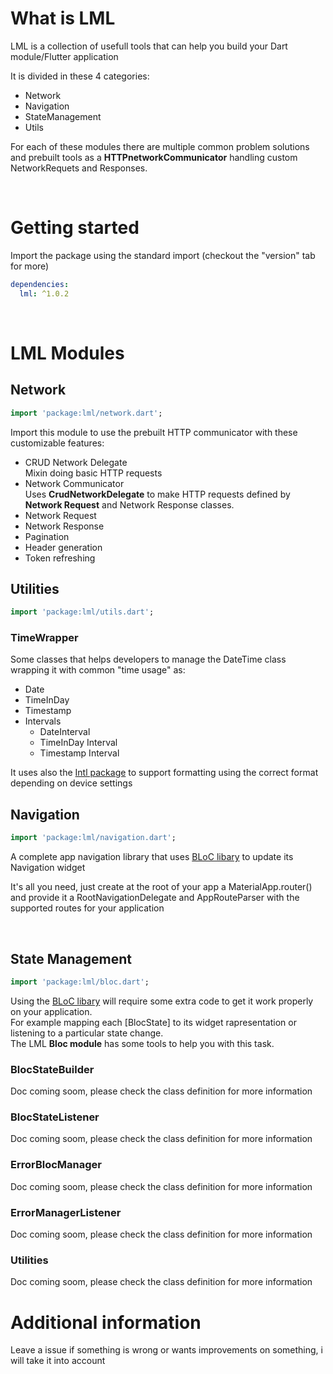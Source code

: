<!--
This README describes the package. If you publish this package to pub.dev,
this README's contents appear on the landing page for your package.

For information about how to write a good package README, see the guide for
[writing package pages](https://dart.dev/guides/libraries/writing-package-pages).

For general information about developing packages, see the Dart guide for
[creating packages](https://dart.dev/guides/libraries/create-library-packages)
and the Flutter guide for
[developing packages and plugins](https://flutter.dev/developing-packages).
-->

# What is LML

<p>LML is a collection of usefull tools that can help you build your Dart module/Flutter application</p>

<p>
It is divided in these 4 categories:
<ul>
  <li>Network</li>
  <li>Navigation</li>
  <li>StateManagement</li>
  <li>Utils</li>
</ul>

For each of these modules there are multiple common problem solutions and prebuilt tools as a <b>HTTPnetworkCommunicator</b> handling custom NetworkRequets and Responses.

</p>
<br>

# Getting started

Import the package using the standard import (checkout the "version" tab for more)

```yaml
dependencies:
  lml: ^1.0.2
```

<br>

# LML Modules

## Network

```dart
import 'package:lml/network.dart';
```

<p>
Import this module to use the prebuilt HTTP communicator with these customizable features:
</p>
<ul>
<li>CRUD Network Delegate</li>
Mixin doing basic HTTP requests
<li>Network Communicator</li>
Uses <b>CrudNetworkDelegate</b> to make HTTP requests defined by <b>Network Request</b> and </b>Network Response</b> classes.
<li>Network Request</li>
<li>Network Response</li>
<li>Pagination</li>
<li>Header generation</li>
<li>Token refreshing</li>
</ul>

## Utilities

```dart
import 'package:lml/utils.dart';
```

### TimeWrapper

<p>
Some classes that helps developers to manage the DateTime class wrapping it with common "time usage" as:
</p>
<ul>
  <li>Date</li>
  <li>TimeInDay</li>
  <li>Timestamp</li>
  <li>Intervals<ul></li>
  <li>DateInterval</li>
  <li>TimeInDay Interval</li>
  <li>Timestamp Interval</li></ul>
</ul>

It uses also the [Intl package](https://pub.dev/packages/intl) to support formatting using the correct format depending on device settings

## Navigation

```dart
import 'package:lml/navigation.dart';
```

<p>

A complete app navigation library that uses [BLoC libary](https://pub.dev/packages/flutter_bloc) to update its Navigation widget

</p>

It's all you need, just create at the root of your app a MaterialApp.router() and provide it a RootNavigationDelegate and AppRouteParser with the supported routes for your application

<br>

## State Management

```dart
import 'package:lml/bloc.dart';
```

<p>

Using the [BLoC libary](https://pub.dev/packages/flutter_bloc) will require some extra code to get it work properly on your application.<br>
For example mapping each [BlocState] to its widget rapresentation or listening to a particular state change.<br>
The LML <b>Bloc module</b> has some tools to help you with this task.

</p>

### BlocStateBuilder

Doc coming soom, please check the class definition for more information

### BlocStateListener

Doc coming soom, please check the class definition for more information

### ErrorBlocManager

Doc coming soom, please check the class definition for more information

### ErrorManagerListener

Doc coming soom, please check the class definition for more information

### Utilities

Doc coming soom, please check the class definition for more information

# Additional information

Leave a issue if something is wrong or wants improvements on something, i will take it into account
